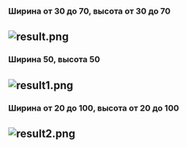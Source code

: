 ### Ширина от 30 до 70, высота от 30 до 70
![result.png](bin/Debug/net8.0/result.png)
---
### Ширина 50, высота 50
![result1.png](bin/Debug/net8.0/result1.png)
---
### Ширина от 20 до 100, высота от 20 до 100
![result2.png](bin/Debug/net8.0/result2.png)
---